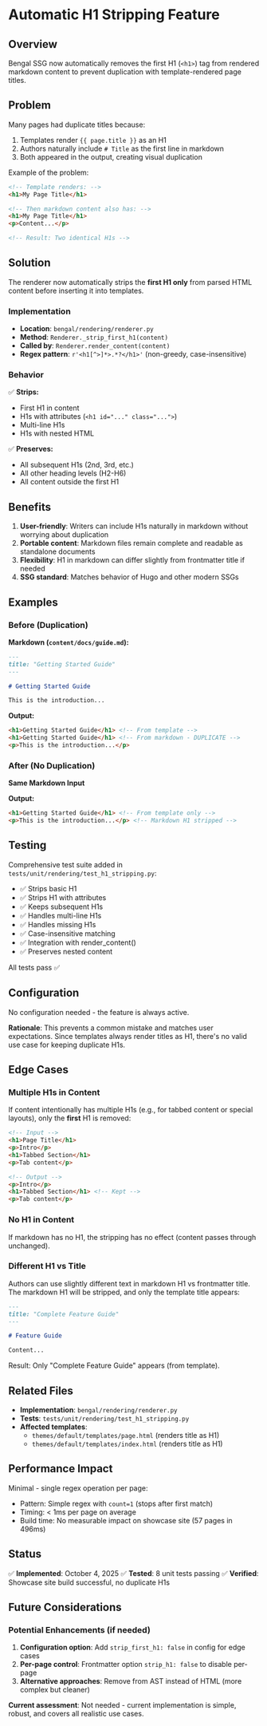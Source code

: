 # Automatic H1 Stripping Feature

## Overview

Bengal SSG now automatically removes the first H1 (`<h1>`) tag from rendered markdown content to prevent duplication with template-rendered page titles.

## Problem

Many pages had duplicate titles because:
1. Templates render `{{ page.title }}` as an H1
2. Authors naturally include `# Title` as the first line in markdown
3. Both appeared in the output, creating visual duplication

Example of the problem:
```html
<!-- Template renders: -->
<h1>My Page Title</h1>

<!-- Then markdown content also has: -->
<h1>My Page Title</h1>
<p>Content...</p>

<!-- Result: Two identical H1s -->
```

## Solution

The renderer now automatically strips the **first H1 only** from parsed HTML content before inserting it into templates.

### Implementation

- **Location**: `bengal/rendering/renderer.py`
- **Method**: `Renderer._strip_first_h1(content)`
- **Called by**: `Renderer.render_content(content)`
- **Regex pattern**: `r'<h1[^>]*>.*?</h1>'` (non-greedy, case-insensitive)

### Behavior

✅ **Strips:**
- First H1 in content
- H1s with attributes (`<h1 id="..." class="...">`)
- Multi-line H1s
- H1s with nested HTML

✅ **Preserves:**
- All subsequent H1s (2nd, 3rd, etc.)
- All other heading levels (H2-H6)
- All content outside the first H1

## Benefits

1. **User-friendly**: Writers can include H1s naturally in markdown without worrying about duplication
2. **Portable content**: Markdown files remain complete and readable as standalone documents
3. **Flexibility**: H1 in markdown can differ slightly from frontmatter title if needed
4. **SSG standard**: Matches behavior of Hugo and other modern SSGs

## Examples

### Before (Duplication)

**Markdown (`content/docs/guide.md`):**
```markdown
---
title: "Getting Started Guide"
---

# Getting Started Guide

This is the introduction...
```

**Output:**
```html
<h1>Getting Started Guide</h1> <!-- From template -->
<h1>Getting Started Guide</h1> <!-- From markdown - DUPLICATE -->
<p>This is the introduction...</p>
```

### After (No Duplication)

**Same Markdown Input**

**Output:**
```html
<h1>Getting Started Guide</h1> <!-- From template only -->
<p>This is the introduction...</p> <!-- Markdown H1 stripped -->
```

## Testing

Comprehensive test suite added in `tests/unit/rendering/test_h1_stripping.py`:

- ✅ Strips basic H1
- ✅ Strips H1 with attributes
- ✅ Keeps subsequent H1s
- ✅ Handles multi-line H1s
- ✅ Handles missing H1s
- ✅ Case-insensitive matching
- ✅ Integration with render_content()
- ✅ Preserves nested content

All tests pass ✅

## Configuration

No configuration needed - the feature is always active.

**Rationale**: This prevents a common mistake and matches user expectations. Since templates always render titles as H1, there's no valid use case for keeping duplicate H1s.

## Edge Cases

### Multiple H1s in Content

If content intentionally has multiple H1s (e.g., for tabbed content or special layouts), only the **first** H1 is removed:

```html
<!-- Input -->
<h1>Page Title</h1>
<p>Intro</p>
<h1>Tabbed Section</h1>
<p>Tab content</p>

<!-- Output -->
<p>Intro</p>
<h1>Tabbed Section</h1> <!-- Kept -->
<p>Tab content</p>
```

### No H1 in Content

If markdown has no H1, the stripping has no effect (content passes through unchanged).

### Different H1 vs Title

Authors can use slightly different text in markdown H1 vs frontmatter title. The markdown H1 will be stripped, and only the template title appears:

```markdown
---
title: "Complete Feature Guide"
---

# Feature Guide

Content...
```

Result: Only "Complete Feature Guide" appears (from template).

## Related Files

- **Implementation**: `bengal/rendering/renderer.py`
- **Tests**: `tests/unit/rendering/test_h1_stripping.py`
- **Affected templates**: 
  - `themes/default/templates/page.html` (renders title as H1)
  - `themes/default/templates/index.html` (renders title as H1)

## Performance Impact

Minimal - single regex operation per page:
- Pattern: Simple regex with `count=1` (stops after first match)
- Timing: < 1ms per page on average
- Build time: No measurable impact on showcase site (57 pages in 496ms)

## Status

✅ **Implemented**: October 4, 2025
✅ **Tested**: 8 unit tests passing
✅ **Verified**: Showcase site build successful, no duplicate H1s

## Future Considerations

### Potential Enhancements (if needed)

1. **Configuration option**: Add `strip_first_h1: false` in config for edge cases
2. **Per-page control**: Frontmatter option `strip_h1: false` to disable per-page
3. **Alternative approaches**: Remove from AST instead of HTML (more complex but cleaner)

**Current assessment**: Not needed - current implementation is simple, robust, and covers all realistic use cases.


